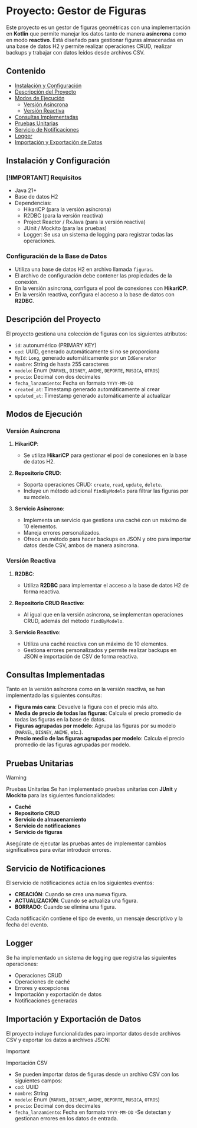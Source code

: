 # Proyecto: Gestor de Figuras

Este proyecto es un gestor de figuras geométricas con una implementación en **Kotlin** que permite manejar los datos
tanto de manera **asíncrona** como en modo **reactivo**. Está diseñado para gestionar figuras almacenadas en una base de
datos H2 y permite realizar operaciones CRUD, realizar backups y trabajar con datos leídos desde archivos CSV.

## Contenido

- [Instalación y Configuración](#instalación-y-configuración)
- [Descripción del Proyecto](#descripción-del-proyecto)
- [Modos de Ejecución](#modos-de-ejecución)
    - [Versión Asíncrona](#versión-asíncrona)
    - [Versión Reactiva](#versión-reactiva)
- [Consultas Implementadas](#consultas-implementadas)
- [Pruebas Unitarias](#pruebas-unitarias)
- [Servicio de Notificaciones](#servicio-de-notificaciones)
- [Logger](#logger)
- [Importación y Exportación de Datos](#importación-y-exportación-de-datos)

## Instalación y Configuración

### [!IMPORTANT] Requisitos

- Java 21+
- Base de datos H2
- Dependencias:
    - HikariCP (para la versión asíncrona)
    - R2DBC (para la versión reactiva)
    - Project Reactor / RxJava (para la versión reactiva)
    - JUnit / Mockito (para las pruebas)
    - Logger: Se usa un sistema de logging para registrar todas las operaciones.

### Configuración de la Base de Datos

- Utiliza una base de datos H2 en archivo llamada `figuras`.
- El archivo de configuración debe contener las propiedades de la conexión.
- En la versión asíncrona, configura el pool de conexiones con **HikariCP**.
- En la versión reactiva, configura el acceso a la base de datos con **R2DBC**.

## Descripción del Proyecto

El proyecto gestiona una colección de figuras con los siguientes atributos:

- `id`: autonumérico (PRIMARY KEY)
- `cod`: UUID, generado automáticamente si no se proporciona
- `MyId`: `Long`, generado automáticamente por un `IdGenerator`
- `nombre`: String de hasta 255 caracteres
- `modelo`: Enum (`MARVEL`, `DISNEY`, `ANIME`, `DEPORTE`, `MUSICA`, `OTROS`)
- `precio`: Decimal con dos decimales
- `fecha_lanzamiento`: Fecha en formato `YYYY-MM-DD`
- `created_at`: Timestamp generado automáticamente al crear
- `updated_at`: Timestamp generado automáticamente al actualizar

## Modos de Ejecución

### Versión Asíncrona

1. **HikariCP**:
    - Se utiliza **HikariCP** para gestionar el pool de conexiones en la base de datos H2.

2. **Repositorio CRUD**:
    - Soporta operaciones CRUD: `create`, `read`, `update`, `delete`.
    - Incluye un método adicional `findByModelo` para filtrar las figuras por su modelo.

3. **Servicio Asíncrono**:
    - Implementa un servicio que gestiona una caché con un máximo de 10 elementos.
    - Maneja errores personalizados.
    - Ofrece un método para hacer backups en JSON y otro para importar datos desde CSV, ambos de manera asíncrona.

### Versión Reactiva

1. **R2DBC**:
    - Utiliza **R2DBC** para implementar el acceso a la base de datos H2 de forma reactiva.

2. **Repositorio CRUD Reactivo**:
    - Al igual que en la versión asíncrona, se implementan operaciones CRUD, además del método `findByModelo`.

3. **Servicio Reactivo**:
    - Utiliza una caché reactiva con un máximo de 10 elementos.
    - Gestiona errores personalizados y permite realizar backups en JSON e importación de CSV de forma reactiva.

## Consultas Implementadas

Tanto en la versión asíncrona como en la versión reactiva, se han implementado las siguientes consultas:

- **Figura más cara**: Devuelve la figura con el precio más alto.
- **Media de precio de todas las figuras**: Calcula el precio promedio de todas las figuras en la base de datos.
- **Figuras agrupadas por modelo**: Agrupa las figuras por su modelo (`MARVEL`, `DISNEY`, `ANIME`, etc.).
- **Precio medio de las figuras agrupadas por modelo**: Calcula el precio promedio de las figuras agrupadas por modelo.

## Pruebas Unitarias
> [!WARNING]
> Pruebas Unitarias
> Se han implementado pruebas unitarias con **JUnit** y **Mockito** para las siguientes funcionalidades:
>
>- **Caché**
>- **Repositorio CRUD**
>- **Servicio de almacenamiento**
>- **Servicio de notificaciones**
>- **Servicio de figuras**
>
>Asegúrate de ejecutar las pruebas antes de implementar cambios significativos para evitar introducir errores.

## Servicio de Notificaciones

El servicio de notificaciones actúa en los siguientes eventos:

- **CREACIÓN**: Cuando se crea una nueva figura.
- **ACTUALIZACIÓN**: Cuando se actualiza una figura.
- **BORRADO**: Cuando se elimina una figura.

Cada notificación contiene el tipo de evento, un mensaje descriptivo y la fecha del evento.

## Logger

Se ha implementado un sistema de logging que registra las siguientes operaciones:

- Operaciones CRUD
- Operaciones de caché
- Errores y excepciones
- Importación y exportación de datos
- Notificaciones generadas

## Importación y Exportación de Datos

El proyecto incluye funcionalidades para importar datos desde archivos CSV y exportar los datos a archivos JSON:

> [!IMPORTANT]
> Importación CSV
>- Se pueden importar datos de figuras desde un archivo CSV con los siguientes campos:
>- `cod`: UUID
>- `nombre`: String
>- `modelo`: Enum (`MARVEL`, `DISNEY`, `ANIME`, `DEPORTE`, `MUSICA`, `OTROS`)
>- `precio`: Decimal con dos decimales
>- `fecha_lanzamiento`: Fecha en formato `YYYY-MM-DD`
   > -Se detectan y gestionan errores en los datos de entrada.
